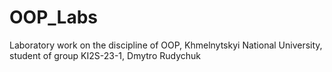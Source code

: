 # OOP_Labs
Laboratory work on the discipline of OOP, Khmelnytskyi National University, student of group KI2S-23-1, Dmytro Rudychuk
